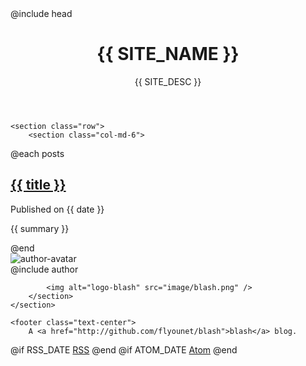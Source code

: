 ---
---
<!DOCTYPE html>
<html>
<head>
@include head
<title>{{ SITE_NAME }}</title>
</head>

<main class="container">
	<header>
	<h1>{{ SITE_NAME }}</h1>
	{{ SITE_DESC }}
	</header>

	<section class="row">
		<section class="col-md-6">
@each posts
			<article>
				<h2><a href="{{ id }}.html">{{ title }}</a></h2>
				<p class="post-date">Published on <time>{{ date }}</time></p>
				<p>{{ summary }}</p>
			</article>
@end
		</section>
		<section class="col-md-2">
			<img alt="author-avatar" class="author-avatar pull-right" src="http://www.gravatar.com/avatar/{{ AUTHOR_EMAIL_HASH }}" />
		</section>
		<section class="col-md-4">
@include author

			<img alt="logo-blash" src="image/blash.png" />
		</section>
	</section>

	<footer class="text-center">
		A <a href="http://github.com/flyounet/blash">blash</a> blog.
@if RSS_DATE
		<span class="text-center"><i class="fa-li fa fa-rss"></i><a href="rss.xml">RSS</a></span>
@end
@if ATOM_DATE
		<span class="text-center"><i class="fa-li fa fa-rss"></i><a href="atom.xml">Atom</a></span>
@end
	</footer>
</main>

</html>
